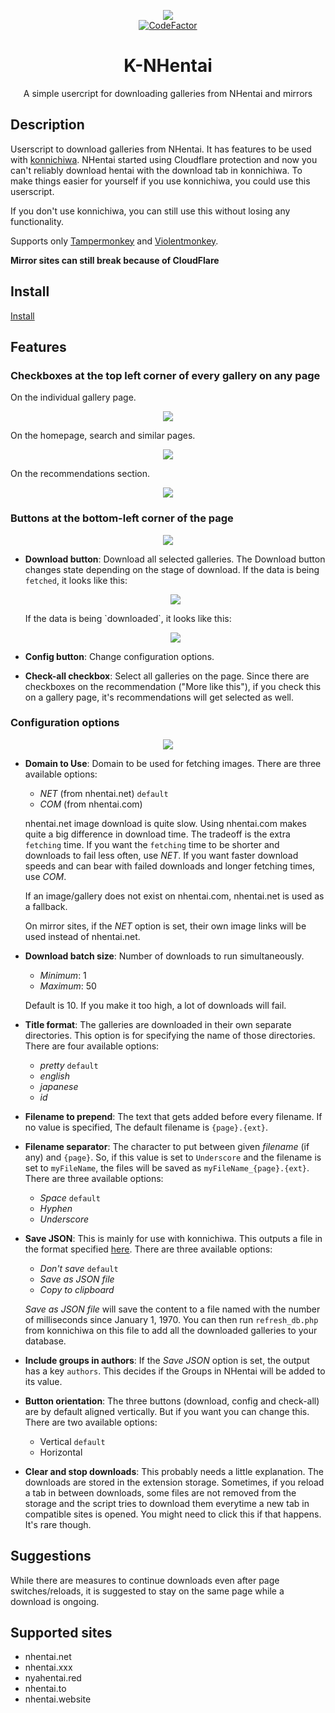 <p align="center">
  <img src="assets/logo.png">
  <br>
  <a href="https://www.codefactor.io/repository/github/naiymu/k-nhentai/overview/main"><img src="https://www.codefactor.io/repository/github/naiymu/k-nhentai/badge/main" alt="CodeFactor" /></a>
</p>
<h1 align="center">K-NHentai</h1>
<p align="center">
  A simple usercript for downloading galleries from NHentai and mirrors
</p>

## Description
Userscript to download galleries from NHentai. It has features to be used with
[konnichiwa](https://github.com/naiymu/konnichiwa). NHentai started using
Cloudflare protection and now you can't reliably download hentai with the
download tab in konnichiwa. To make things easier for yourself if you use
konnichiwa, you could use this userscript.

If you don't use konnichiwa, you can still use this without losing any
functionality.

Supports only
[Tampermonkey](https://www.tampermonkey.net/)
and
[Violentmonkey](https://violentmonkey.github.io/).

**Mirror sites can still break because of CloudFlare**

## Install
[Install](https://raw.githubusercontent.com/naiymu/k-nhentai/master/k-nhentai.user.js)

## Features
### Checkboxes at the top left corner of every gallery on any page

On the individual gallery page.

<p align="center">
  <img src="assets/gallery.png">
</p>

On the homepage, search and similar pages.

<p align="center">
  <img src="assets/home.png">
</p>

On the recommendations section.

<p align="center">
  <img src="assets/recommendations.png">
</p>

### Buttons at the bottom-left corner of the page
<p align="center">
  <img src="assets/buttons.png">
</p>

- **Download button**: Download all selected galleries. The Download button changes state depending on the stage of download.
    If the data is being `fetched`, it looks like this:
    <p align="center">
      <img src="assets/fetching.png">
    </p>
    If the data is being `downloaded`, it looks like this:
    <p align="center">
      <img src="assets/downloading.png">
    </p>

- **Config button**: Change configuration options.

- **Check-all checkbox**: Select all galleries on the page. Since there are
checkboxes on the recommendation ("More like this"), if you check this on a
gallery page, it's recommendations will get selected as well.

### Configuration options

<p align="center">
  <img src="assets/config.png">
</p>

- **Domain to Use**: Domain to be used for fetching images. There are three
available options:

    - *NET* (from nhentai.net) `default`
    - *COM* (from nhentai.com)

    nhentai.net image download is quite slow. Using nhentai.com makes quite a big
    difference in download time. The tradeoff is the extra `fetching` time. If
    you want the `fetching` time to be shorter and downloads to fail less
    often, use *NET*. If you want faster download speeds and can bear with failed
    downloads and longer fetching times, use *COM*.

    If an image/gallery does not exist on nhentai.com, nhentai.net is used as a
    fallback.

    On mirror sites, if the *NET* option is set, their own image links will be used
    instead of nhentai.net.

- **Download batch size**: Number of downloads to run simultaneously.

    - *Minimum*: 1
    - *Maximum*: 50

    Default is 10. If you make it too high, a lot of downloads will fail.

- **Title format**: The galleries are downloaded in their own separate
directories. This option is for specifying the name of those directories.
There are four available options:

    - *pretty* `default`
    - *english*
    - *japanese*
    - *id*

- **Filename to prepend**: The text that gets added before every filename. If no
value is specified, The default filename is `{page}.{ext}`.

- **Filename separator**: The character to put between given *filename* (if any)
and `{page}`. So, if this value is set to `Underscore` and the filename is
set to `myFileName`, the files will be saved as `myFileName_{page}.{ext}`.
There are three available options:

    - *Space* `default`
    - *Hyphen*
    - *Underscore*

- **Save JSON**: This is mainly for use with konnichiwa. This outputs a file in
the format specified
[here](https://github.com/naiymu/konnichiwa#with-the-refresh_db-script). There
are three available options:

    - *Don't save* `default`
    - *Save as JSON file*
    - *Copy to clipboard*

    *Save as JSON file* will save the content to a file named with the number of
    milliseconds since January 1, 1970. You can then run `refresh_db.php` from
    konnichiwa on this file to add all the downloaded galleries to your database.

- **Include groups in authors**: If the *Save JSON* option is set, the output
has a key `authors`. This decides if the Groups in NHentai will be added to
its value.

- **Button orientation**: The three buttons (download, config and check-all) are
by default aligned vertically. But if you want you can change this. There are
two available options:

    - Vertical `default`
    - Horizontal

- **Clear and stop downloads**: This probably needs a little explanation. The
downloads are stored in the extension storage. Sometimes, if you reload a tab
in between downloads, some files are not removed from the storage and the
script tries to download them everytime a new tab in compatible sites is
opened. You might need to click this if that happens. It's rare though.

## Suggestions
While there are measures to continue downloads even after page
switches/reloads, it is suggested to stay on the same page while a download
is ongoing.

## Supported sites
- nhentai.net
- nhentai.xxx
- nyahentai.red
- nhentai.to
- nhentai.website
